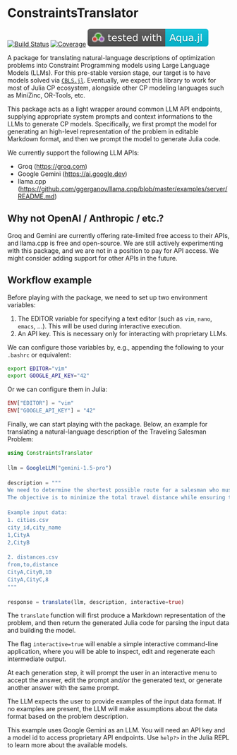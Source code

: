 # ConstraintsTranslator

[![Build Status](https://github.com/Azzaare/ConstraintsTranslator.jl/actions/workflows/CI.yml/badge.svg?branch=main)](https://github.com/Azzaare/ConstraintsTranslator.jl/actions/workflows/CI.yml?query=branch%3Amain)
[![Coverage](https://codecov.io/gh/Azzaare/ConstraintsTranslator.jl/branch/main/graph/badge.svg)](https://codecov.io/gh/Azzaare/ConstraintsTranslator.jl)
[![Aqua](https://raw.githubusercontent.com/JuliaTesting/Aqua.jl/master/badge.svg)](https://github.com/JuliaTesting/Aqua.jl)

A package for translating natural-language descriptions of optimization problems into Constraint Programming models using Large Language Models (LLMs). For this pre-stable version stage, our target is to have models solved via [`CBLS.jl`](https://github.com/JuliaConstraints/CBLS.jl). Eventually, we expect this library to work for most of Julia CP ecosystem, alongside other CP modeling languages such as MiniZinc, OR-Tools, etc.

This package acts as a light wrapper around common LLM API endpoints, supplying appropriate system prompts and context informations to the LLMs to generate CP models. Specifically, we first prompt the model for generating an high-level representation of the problem in editable Markdown format, and then we prompt the model to generate Julia code.

We currently support the following LLM APIs:
- Groq (https://groq.com)
- Google Gemini (https://ai.google.dev)
- llama.cpp (https://github.com/ggerganov/llama.cpp/blob/master/examples/server/README.md)

## Why not OpenAI / Anthropic / etc.?
Groq and Gemini are currently offering rate-limited free access to their APIs, and llama.cpp is free and open-source. We are still actively experimenting with this package, and we are not in a position to pay for API access. We might consider adding support for other APIs in the future.

## Workflow example
Before playing with the package, we need to set up two environment variables:
1. The EDITOR variable for specifying a text editor (such as `vim`, `nano`, `emacs`, ...). This will be used during interactive execution.
2. An API key. This is necessary only for interacting with proprietary LLMs.

We can configure those variables by, e.g., appending the following to your `.bashrc` or equivalent:
```bash
export EDITOR="vim"
export GOOGLE_API_KEY="42"
```

Or we can configure them in Julia:
```julia
ENV["EDITOR"] = "vim"
ENV["GOOGLE_API_KEY"] = "42"
```

Finally, we can start playing with the package. Below, an example for translating a natural-language description of the Traveling Salesman Problem:
```julia
using ConstraintsTranslator

llm = GoogleLLM("gemini-1.5-pro")

description = """
We need to determine the shortest possible route for a salesman who must visit a set of cities exactly once and return to the starting city.
The objective is to minimize the total travel distance while ensuring that each city is visited exactly once.

Example input data:
1. cities.csv
city_id,city_name
1,CityA
2,CityB

2. distances.csv
from,to,distance
CityA,CityB,10
CityA,CityC,8
"""

response = translate(llm, description, interactive=true)
```

The `translate` function will first produce a Markdown representation of the problem, and then return the generated Julia code for parsing the input data and building the model.

The flag `interactive=true` will enable a simple interactive command-line application, where you will be able to inspect, edit and regenerate each intermediate output.

At each generation step, it will prompt the user in an interactive menu to accept the answer, edit the prompt and/or the generated text, or generate another answer with the same prompt.

The LLM expects the user to provide examples of the input data format. If no examples are present, the LLM will make assumptions about the data format based on the problem description.

This example uses Google Gemini as an LLM. You will need an API key and a model id to access proprietary API endpoints. Use `help?>` in the Julia REPL to learn more about the available models.
